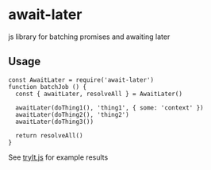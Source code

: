 # await-later
js library for batching promises and awaiting later


## Usage

    const AwaitLater = require('await-later')
    function batchJob () {
      const { awaitLater, resolveAll } = AwaitLater()
      
      awaitLater(doThing1(), 'thing1', { some: 'context' })
      awaitLater(doThing2(), 'thing2')
      awaitLater(doThing3())

      return resolveAll()
    }
    
See [tryIt.js](./tryIt.js) for example results

  
